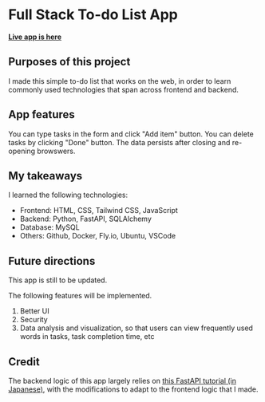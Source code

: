 
# Full Stack To-do List App
**[Live app is here](https://tatz884.github.io/To-do-list/todo-list.html)**
## Purposes of this project
I made this simple to-do list that works on the web, in order to learn commonly used technologies that span across frontend and backend.

## App features
You can type tasks in the form and click "Add item" button.
You can delete tasks by clicking "Done" button.
The data persists after closing and re-opening browswers.

## My takeaways
I learned the following technologies:

- Frontend: HTML, CSS, Tailwind CSS, JavaScript
- Backend: Python, FastAPI, SQLAlchemy
- Database: MySQL
- Others: Github, Docker, Fly.io, Ubuntu, VSCode

## Future directions

This app is still to be updated.

The following features will be implemented.
1. Better UI
2. Security
3. Data analysis and visualization, so that users can view frequently used words in tasks, task completion time, etc

## Credit

The backend logic of this app largely relies on [this FastAPI tutorial (in Japanese)](https://zenn.dev/sh0nk/books/537bb028709ab9), with the modifications to adapt to the frontend logic that I made.
